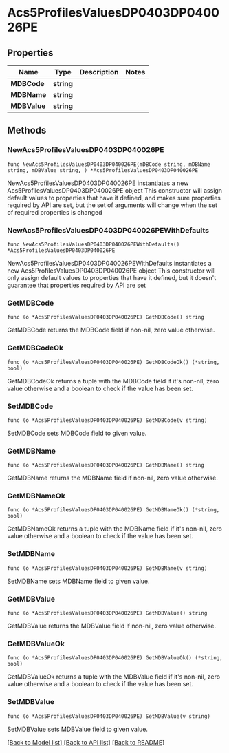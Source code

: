 # Acs5ProfilesValuesDP0403DP040026PE

## Properties

Name | Type | Description | Notes
------------ | ------------- | ------------- | -------------
**MDBCode** | **string** |  | 
**MDBName** | **string** |  | 
**MDBValue** | **string** |  | 

## Methods

### NewAcs5ProfilesValuesDP0403DP040026PE

`func NewAcs5ProfilesValuesDP0403DP040026PE(mDBCode string, mDBName string, mDBValue string, ) *Acs5ProfilesValuesDP0403DP040026PE`

NewAcs5ProfilesValuesDP0403DP040026PE instantiates a new Acs5ProfilesValuesDP0403DP040026PE object
This constructor will assign default values to properties that have it defined,
and makes sure properties required by API are set, but the set of arguments
will change when the set of required properties is changed

### NewAcs5ProfilesValuesDP0403DP040026PEWithDefaults

`func NewAcs5ProfilesValuesDP0403DP040026PEWithDefaults() *Acs5ProfilesValuesDP0403DP040026PE`

NewAcs5ProfilesValuesDP0403DP040026PEWithDefaults instantiates a new Acs5ProfilesValuesDP0403DP040026PE object
This constructor will only assign default values to properties that have it defined,
but it doesn't guarantee that properties required by API are set

### GetMDBCode

`func (o *Acs5ProfilesValuesDP0403DP040026PE) GetMDBCode() string`

GetMDBCode returns the MDBCode field if non-nil, zero value otherwise.

### GetMDBCodeOk

`func (o *Acs5ProfilesValuesDP0403DP040026PE) GetMDBCodeOk() (*string, bool)`

GetMDBCodeOk returns a tuple with the MDBCode field if it's non-nil, zero value otherwise
and a boolean to check if the value has been set.

### SetMDBCode

`func (o *Acs5ProfilesValuesDP0403DP040026PE) SetMDBCode(v string)`

SetMDBCode sets MDBCode field to given value.


### GetMDBName

`func (o *Acs5ProfilesValuesDP0403DP040026PE) GetMDBName() string`

GetMDBName returns the MDBName field if non-nil, zero value otherwise.

### GetMDBNameOk

`func (o *Acs5ProfilesValuesDP0403DP040026PE) GetMDBNameOk() (*string, bool)`

GetMDBNameOk returns a tuple with the MDBName field if it's non-nil, zero value otherwise
and a boolean to check if the value has been set.

### SetMDBName

`func (o *Acs5ProfilesValuesDP0403DP040026PE) SetMDBName(v string)`

SetMDBName sets MDBName field to given value.


### GetMDBValue

`func (o *Acs5ProfilesValuesDP0403DP040026PE) GetMDBValue() string`

GetMDBValue returns the MDBValue field if non-nil, zero value otherwise.

### GetMDBValueOk

`func (o *Acs5ProfilesValuesDP0403DP040026PE) GetMDBValueOk() (*string, bool)`

GetMDBValueOk returns a tuple with the MDBValue field if it's non-nil, zero value otherwise
and a boolean to check if the value has been set.

### SetMDBValue

`func (o *Acs5ProfilesValuesDP0403DP040026PE) SetMDBValue(v string)`

SetMDBValue sets MDBValue field to given value.



[[Back to Model list]](../README.md#documentation-for-models) [[Back to API list]](../README.md#documentation-for-api-endpoints) [[Back to README]](../README.md)


